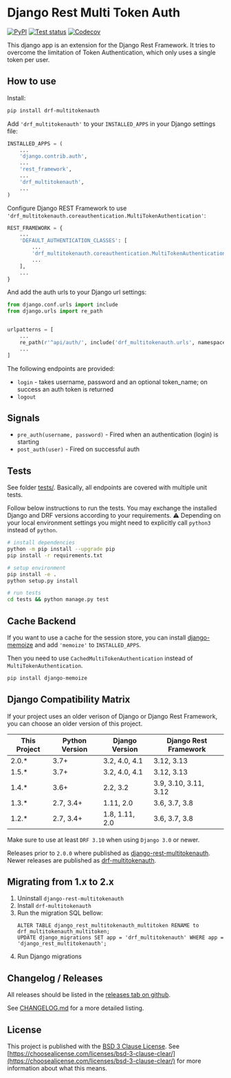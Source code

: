 # Django Rest Multi Token Auth

[![PyPI](https://img.shields.io/pypi/v/drf-multitokenauth)](https://pypi.org/project/drf-multitokenauth/)
[![Test status](https://github.com/anexia/drf-multitokenauth/actions/workflows/test.yml/badge.svg?branch=main)](https://github.com/anexia/drf-multitokenauth/actions/workflows/test.yml)
[![Codecov](https://img.shields.io/codecov/c/gh/anexia/drf-multitokenauth)](https://codecov.io/gh/anexia/drf-multitokenauth)

This django app is an extension for the Django Rest Framework.
It tries to overcome the limitation of Token Authentication, which only uses a single token per user. 

## How to use

Install:
```bash
pip install drf-multitokenauth
```

Add ``'drf_multitokenauth'`` to your ``INSTALLED_APPS`` in your Django settings file:
```python
INSTALLED_APPS = (
    ...
    'django.contrib.auth',
    ...
    'rest_framework',
    ...
    'drf_multitokenauth',
    ...
)

```

Configure Django REST Framework to use ``'drf_multitokenauth.coreauthentication.MultiTokenAuthentication'``:
```python
REST_FRAMEWORK = {
    ...
    'DEFAULT_AUTHENTICATION_CLASSES': [
        ...
        'drf_multitokenauth.coreauthentication.MultiTokenAuthentication',
        ...
    ],
    ...
}
```


And add the auth urls to your Django url settings:
```python
from django.conf.urls import include
from django.urls import re_path


urlpatterns = [
    ...
    re_path(r'^api/auth/', include('drf_multitokenauth.urls', namespace='multi_token_auth')),
    ...
]    
```


The following endpoints are provided:

 * `login` - takes username, password and an optional token_name; on success an auth token is returned
 * `logout`

## Signals

* ``pre_auth(username, password)`` - Fired when an authentication (login) is starting
* ``post_auth(user)`` - Fired on successful auth

## Tests

See folder [tests/](tests/). Basically, all endpoints are covered with multiple
unit tests.

Follow below instructions to run the tests.
You may exchange the installed Django and DRF versions according to your requirements. 
:warning: Depending on your local environment settings you might need to explicitly call `python3` instead of `python`.
```bash
# install dependencies
python -m pip install --upgrade pip
pip install -r requirements.txt

# setup environment
pip install -e .
python setup.py install

# run tests
cd tests && python manage.py test
```

## Cache Backend

If you want to use a cache for the session store, you can install [django-memoize](https://pythonhosted.org/django-memoize/) and add `'memoize'` to `INSTALLED_APPS`.

Then you need to use ``CachedMultiTokenAuthentication`` instead of ``MultiTokenAuthentication``.

```bash
pip install django-memoize
```

## Django Compatibility Matrix

If your project uses an older verison of Django or Django Rest Framework, you can choose an older version of this project.

| This Project | Python Version | Django Version | Django Rest Framework |
|--------------|----------------|----------------|-----------------------|
| 2.0.*        | 3.7+           | 3.2, 4.0, 4.1  | 3.12, 3.13            |
| 1.5.*        | 3.7+           | 3.2, 4.0, 4.1  | 3.12, 3.13            |
| 1.4.*        | 3.6+           | 2.2, 3.2       | 3.9, 3.10, 3.11, 3.12 |
| 1.3.*        | 2.7, 3.4+      | 1.11, 2.0      | 3.6, 3.7, 3.8         |
| 1.2.*        | 2.7, 3.4+      | 1.8, 1.11, 2.0 | 3.6, 3.7, 3.8         |

Make sure to use at least `DRF 3.10` when using `Django 3.0` or newer.

Releases prior to `2.0.0` where published as [django-rest-multitokenauth](https://pypi.org/project/django-rest-multitokenauth/).
Newer releases are published as [drf-multitokenauth](https://pypi.org/project/drf-multitokenauth/).

## Migrating from 1.x to 2.x

1. Uninstall `django-rest-multitokenauth`
2. Install `drf-multitokenauth`
3. Run the migration SQL bellow:
    ```
    ALTER TABLE django_rest_multitokenauth_multitoken RENAME to drf_multitokenauth_multitoken;
    UPDATE django_migrations SET app = 'drf_multitokenauth' WHERE app = 'django_rest_multitokenauth';
    ```
4. Run Django migrations

## Changelog / Releases

All releases should be listed in the [releases tab on github](https://github.com/anexia/drf-multitokenauth/releases).

See [CHANGELOG.md](CHANGELOG.md) for a more detailed listing.


## License

This project is published with the [BSD 3 Clause License](LICENSE). See [https://choosealicense.com/licenses/bsd-3-clause-clear/](https://choosealicense.com/licenses/bsd-3-clause-clear/) for more information about what this means.
